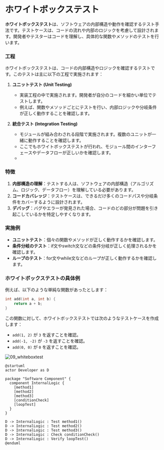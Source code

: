 # ホワイトボックステスト

**ホワイトボックステスト**は、ソフトウェアの内部構造や動作を確認するテスト手法です。テストケースは、コードの流れや内部のロジックを考慮して設計されます。開発者やテスターはコードを理解し、具体的な関数やメソッドのテストを行います。

### 工程
ホワイトボックステストは、コードの内部構造やロジックを確認するテストです。このテストは主に以下の工程で実施されます：

1. **ユニットテスト (Unit Testing)**
   - 実装工程の中で実施されます。開発者が自分のコードを細かい単位でテストします。
   - 例えば、関数やメソッドごとにテストを行い、内部ロジックや分岐条件が正しく動作することを確認します。

2. **統合テスト (Integration Testing)**
   - モジュールが組み合わされる段階で実施されます。複数のユニットが一緒に動作することを確認します。
   - ここでもホワイトボックステストが行われ、モジュール間のインターフェースやデータフローが正しいかを確認します。
   - 
### 特徴
1. **内部構造の理解**：テストする人は、ソフトウェアの内部構造（アルゴリズム、ロジック、データフロー）を理解している必要があります。
2. **コードカバレッジ**：テストケースは、できるだけ多くのコードパスや分岐条件をカバーするように設計されます。
3. **デバッグ**：バグやエラーが発見された場合、コードのどの部分が問題を引き起こしているかを特定しやすくなります。

### 実施例
- **ユニットテスト**：個々の関数やメソッドが正しく動作するかを確認します。
- **条件分岐のテスト**：if文やswitch文などの条件分岐が正しく処理されるかを確認します。
- **ループのテスト**：for文やwhile文などのループが正しく動作するかを確認します。

### ホワイトボックステストの具体例
例えば、以下のような単純な関数があったとします：

```cpp
int add(int a, int b) {
    return a + b;
}
```

この関数に対して、ホワイトボックステストでは次のようなテストケースを作成します：
- `add(1, 2)` が `3` を返すことを確認。
- `add(-1, -2)` が `-3` を返すことを確認。
- `add(0, 0)` が `0` を返すことを確認。

![09_whiteboxtest](https://github.com/user-attachments/assets/5b37e85e-0b85-428e-9e3c-1e01ce4e4274)

```plantuml
@startuml
actor Developer as D

package "Software Component" {
  component InternalLogic {
    [method1]
    [method2]
    [method3]
    [conditionCheck]
    [loopTest]
  }
}

D -> InternalLogic : Test method1()
D -> InternalLogic : Test method2()
D -> InternalLogic : Test method3()
D -> InternalLogic : Check conditionCheck()
D -> InternalLogic : Verify loopTest()
@enduml
```
